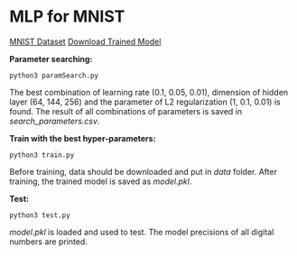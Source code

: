 # MLP for MNIST

[MNIST Dataset](http://yann.lecun.com/exdb/mnist/)
[Download Trained Model](https://drive.google.com/file/d/18BsUgZH_7KnEQq-Qi-wwPO9qdiSRCYDH/view?usp=sharing)


**Parameter searching:**
```
python3 paramSearch.py
```
The best combination of learning rate (0.1, 0.05, 0.01), dimension of hidden layer (64, 144, 256) and the parameter of L2 regularization (1, 0.1, 0.01) is found. The result of all combinations of parameters is saved in *search_parameters.csv*.

**Train with the best hyper-parameters:**
```
python3 train.py
```
Before training, data should be downloaded and put in *data* folder. After training, the trained model is saved as *model.pkl*.

**Test:**
```
python3 test.py
```
*model.pkl* is loaded and used to test. The model precisions of all digital numbers are printed. 
